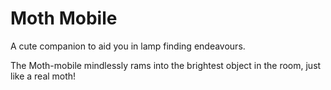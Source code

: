 # Moth Mobile

A cute companion to aid you in lamp finding endeavours.

The Moth-mobile mindlessly rams into the brightest object in the room, just like a real moth!
